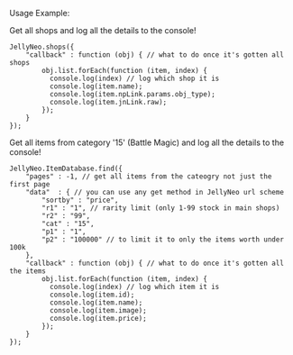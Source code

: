 Usage Example:

Get all shops and log all the details to the console!
```
JellyNeo.shops({
	"callback" : function (obj) { // what to do once it's gotten all shops
		obj.list.forEach(function (item, index) {
		  console.log(index) // log which shop it is
		  console.log(item.name);
		  console.log(item.npLink.params.obj_type);
		  console.log(item.jnLink.raw);
		});
	}
});
```

Get all items from category '15' (Battle Magic) and log all the details to the console!
```
JellyNeo.ItemDatabase.find({
	"pages"	: -1, // get all items from the cateogry not just the first page
	"data"	: { // you can use any get method in JellyNeo url scheme
		"sortby" : "price",
		"r1" : "1", // rarity limit (only 1-99 stock in main shops)
		"r2" : "99",
		"cat" : "15",
		"p1" : "1",
		"p2" : "100000" // to limit it to only the items worth under 100k
	},
	"callback" : function (obj) { // what to do once it's gotten all the items
		obj.list.forEach(function (item, index) {
		  console.log(index) // log which item it is
		  console.log(item.id);
		  console.log(item.name);
		  console.log(item.image);
		  console.log(item.price);
		});
	}
});
```
